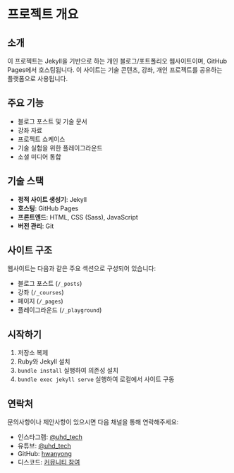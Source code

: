# 프로젝트 개요

## 소개
이 프로젝트는 Jekyll을 기반으로 하는 개인 블로그/포트폴리오 웹사이트이며, GitHub Pages에서 호스팅됩니다. 이 사이트는 기술 콘텐츠, 강좌, 개인 프로젝트를 공유하는 플랫폼으로 사용됩니다.

## 주요 기능
- 블로그 포스트 및 기술 문서
- 강좌 자료
- 프로젝트 쇼케이스
- 기술 실험을 위한 플레이그라운드
- 소셜 미디어 통합

## 기술 스택
- **정적 사이트 생성기**: Jekyll
- **호스팅**: GitHub Pages
- **프론트엔드**: HTML, CSS (Sass), JavaScript
- **버전 관리**: Git

## 사이트 구조
웹사이트는 다음과 같은 주요 섹션으로 구성되어 있습니다:
- 블로그 포스트 (`/_posts`)
- 강좌 (`/_courses`)
- 페이지 (`/_pages`)
- 플레이그라운드 (`/_playground`)

## 시작하기
1. 저장소 복제
2. Ruby와 Jekyll 설치
3. `bundle install` 실행하여 의존성 설치
4. `bundle exec jekyll serve` 실행하여 로컬에서 사이트 구동

## 연락처
문의사항이나 제안사항이 있으시면 다음 채널을 통해 연락해주세요:
- 인스타그램: [@uhd_tech](https://instagram.com/uhd_tech)
- 유튜브: [@uhd_tech](https://www.youtube.com/@uhd_tech)
- GitHub: [hwanyong](https://github.com/hwanyong)
- 디스코드: [커뮤니티 참여](https://discord.gg/KcqHTZS35c)
